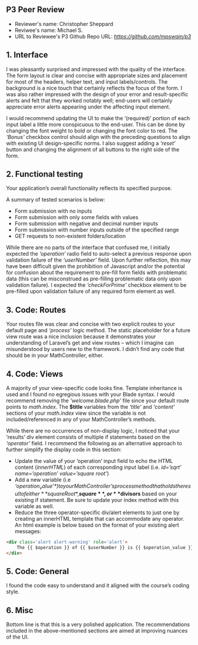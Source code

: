 ## P3 Peer Review

+ Reviewer's name: Christopher Sheppard
+ Reviwee's name: Michael S.
+ URL to Reviewee's P3 Github Repo URL: *<https://github.com/mpswain/p3>*

## 1. Interface
I was pleasantly surprised and impressed with the quality of the interface. The form layout is clear and concise with appropriate sizes and placement for most of the headers, helper text, and input labels/controls. The background is a nice touch that certainly reflects the focus of the form. I was also rather impressed with the design of your error and result-specific alerts and felt that they worked notably well; end-users will certainly appreciate error alerts appearing under the affecting input element.

I would recommend updating the UI to make the ‘(required)’ portion of each input label a little more conspicuous to the end-user. This can be done by changing the font weight to bold or changing the font color to red. The *‘Bonus’* checkbox control should align with the preceding questions to align with existing UI design-specific norms. I also suggest adding a *‘reset’* button and changing the alignment of all buttons to the right side of the form.



## 2. Functional testing
Your application’s overall functionality reflects its specified purpose.

A summary of tested scenarios is below:
+	Form submission with no inputs
+	Form submission with only some fields with values
+	Form submission with negative and decimal number inputs
+	Form submission with number inputs outside of the specified range
+	GET requests to non-existent folders/location

While there are no parts of the interface that confused me, I initially expected the *‘operation’* radio field to auto-select a previous response upon validation failure of the *‘userNumber’* field. Upon further reflection, this may have been difficult given the prohibition of Javascript and/or the potential for confusion about the requirement to pre-fill form fields with problematic data (this can be misconstrued as pre-filling problematic data only upon validation failure).
I expected the *‘checkForPrime’* checkbox element to be pre-filled upon validation failure of any required form element as well.


## 3. Code: Routes
Your routes file was clear and concise with two explicit routes to your default page and *‘process’* logic method. The static placeholder for a future view route was a nice inclusion because it demonstrates your understanding of Laravel’s get and view routes – which I imagine can misunderstood by users new to the framework.  I didn’t find any code that should be in your MathController, either.

## 4. Code: Views
A majority of your view-specific code looks fine. Template inheritance is used and I found no egregious issues with your Blade syntax. I would recommend removing the *‘welcome.blade.php’* file since your default route points to *math.index*. The **$title** variables from the *‘title’* and *‘content’* sections of your *math.index* view since the variable is not included/referenced in any of your MathController’s methods.

While there are no occurrences of non-display logic, I noticed that your ‘results’ div element consists of multiple if statements based on the *‘operator’* field. I recommend the following as an alternative approach to further simplify the display code in this section:
+	Update the value of your ‘operation’ input field to echo the HTML content (*innerHTML*) of each corresponding input label (i.e. *id=’sqrt’ name=’operation’ value=’square root’*)
+	Add a new variable (i.e *‘$operation_value’*)  to your MathController’s process method that holds the result of either **$squareRoot**,**$square**, or **$divisors** based on your existing if statement. Be sure to update your index method with this variable as well.
+	Reduce the three operator-specific div/alert elements to just one by creating an innerHTML template that can accommodate any operator. An html example is below based on the format of your existing alert messages:
```html
<div class='alert alert-warning' role='alert'>
    The {{ $operation }} of {{ $userNumber }} is {{ $operation_value }}.
</div>
```

## 5. Code: General
I found the code easy to understand and it aligned with the course’s coding style.

## 6. Misc
Bottom line is that this is a very polished application. The recommendations included in the above-mentioned sections are aimed at improving nuances of the UI.
